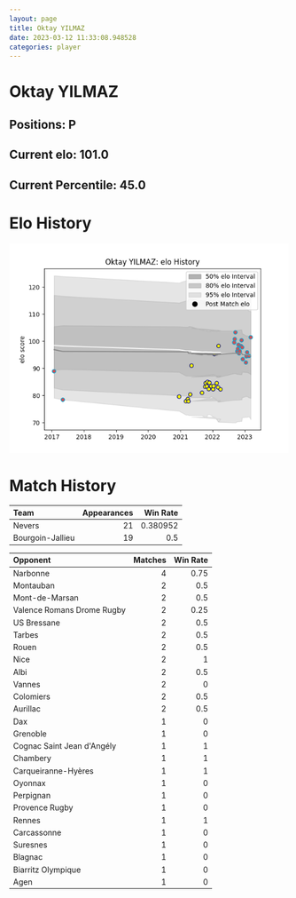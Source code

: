 ```yaml
---  
layout: page  
title: Oktay YILMAZ  
date: 2023-03-12 11:33:08.948528  
categories: player  
---
```

# Oktay YILMAZ

## Positions: P

## Current elo: 101.0

## Current Percentile: 45.0

# Elo History


![elo history](history_OktayYILMAZ.png)
# Match History


| Team             |   Appearances |   Win Rate |
|:-----------------|--------------:|-----------:|
| Nevers           |            21 |   0.380952 |
| Bourgoin-Jallieu |            19 |   0.5      |

| Opponent                   |   Matches |   Win Rate |
|:---------------------------|----------:|-----------:|
| Narbonne                   |         4 |       0.75 |
| Montauban                  |         2 |       0.5  |
| Mont-de-Marsan             |         2 |       0.5  |
| Valence Romans Drome Rugby |         2 |       0.25 |
| US Bressane                |         2 |       0.5  |
| Tarbes                     |         2 |       0.5  |
| Rouen                      |         2 |       0.5  |
| Nice                       |         2 |       1    |
| Albi                       |         2 |       0.5  |
| Vannes                     |         2 |       0    |
| Colomiers                  |         2 |       0.5  |
| Aurillac                   |         2 |       0.5  |
| Dax                        |         1 |       0    |
| Grenoble                   |         1 |       0    |
| Cognac Saint Jean d'Angély |         1 |       1    |
| Chambery                   |         1 |       1    |
| Carqueiranne-Hyères        |         1 |       1    |
| Oyonnax                    |         1 |       0    |
| Perpignan                  |         1 |       0    |
| Provence Rugby             |         1 |       0    |
| Rennes                     |         1 |       1    |
| Carcassonne                |         1 |       0    |
| Suresnes                   |         1 |       0    |
| Blagnac                    |         1 |       0    |
| Biarritz Olympique         |         1 |       0    |
| Agen                       |         1 |       0    |